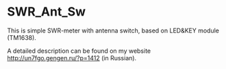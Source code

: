 # SWR_Ant_Sw
This is simple SWR-meter with antenna switch, based on LED&KEY module (TM1638).

A detailed description can be found on my website http://un7fgo.gengen.ru/?p=1412 (in Russian).
